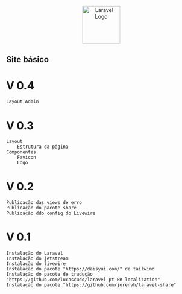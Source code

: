 <p align="center"><a href="https://github.com/laiguz" target="_blank"><img src="https://avatars.githubusercontent.com/u/138938048?v=4" width="100" alt="Laravel Logo"></a></p>

## Site básico
# V 0.4 
    Layout Admin

# V 0.3
    Layout
        Estrutura da página
    Componentes
        Favicon
        Logo
# V 0.2
    Publicação das views de erro
    Publicação do pacote share
    Publicação ddo config do Livewire

# V 0.1
    Instalação do Laravel
    Instalação do jetstream
    Instalação do livewire
    Instalação do pacote "https://daisyui.com/" de tailwind
    Instalação do pacote de tradução "https://github.com/lucascudo/laravel-pt-BR-localization"
    Instalação do pacote "https://github.com/jorenvh/laravel-share"
